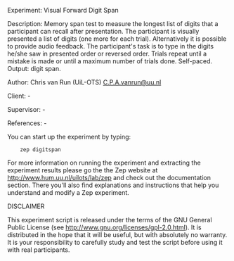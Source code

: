Experiment:
        Visual Forward Digit Span

Description:
        Memory span test to measure the longest list of digits that a 
        participant can recall after presentation. The participant is visually 
        presented a list of digits (one more for each trial). Alternatively it 
	is possible to provide audio feedback. The participant's
        task is to type in the digits he/she saw in presented order or reversed order. 
	Trials repeat until a mistake is made or until a maximum number of trials 
        done. Self-paced. Output: digit span.

Author:
        Chris van Run (UiL-OTS) <C.P.A.vanrun@uu.nl>

Client:
        -

Supervisor:
        -

References:
        -


You can start up the experiment by typing:

        zep digitspan

For more information on running the experiment and extracting the experiment
results please go the the Zep website at http://www.hum.uu.nl/uilots/lab/zep
and check out the documentation section. There you'll also find explanations
and instructions that help you understand and modify a Zep experiment.


DISCLAIMER

This experiment script is released under the terms of the GNU General Public
License (see http://www.gnu.org/licenses/gpl-2.0.html). It is distributed in
the hope that it will be useful, but with absolutely no warranty. It is your
responsibility to carefully study and test the script before using it with 
real participants.
